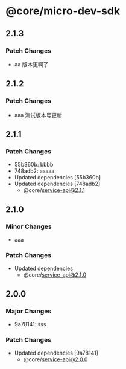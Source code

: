 # @core/micro-dev-sdk

## 2.1.3

### Patch Changes

- aa 版本更啊了

## 2.1.2

### Patch Changes

- aaa 测试版本号更新

## 2.1.1

### Patch Changes

- 55b360b: bbbb
- 748adb2: aaaaa
- Updated dependencies [55b360b]
- Updated dependencies [748adb2]
  - @core/service-api@2.1.1

## 2.1.0

### Minor Changes

- aaa

### Patch Changes

- Updated dependencies
  - @core/service-api@2.1.0

## 2.0.0

### Major Changes

- 9a78141: sss

### Patch Changes

- Updated dependencies [9a78141]
  - @core/service-api@2.0.0
